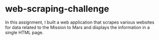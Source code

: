 # web-scraping-challenge
In this assignment, I built a web application that scrapes various websites for data related to the Mission to Mars and displays the information in a single HTML page.
